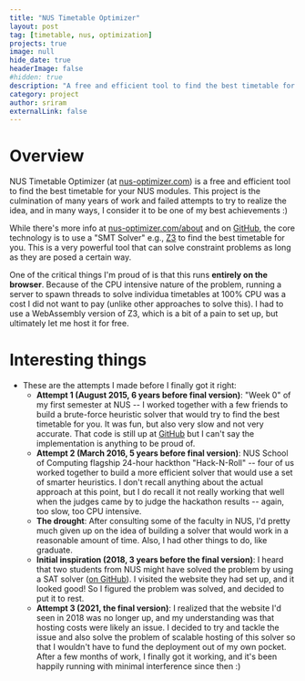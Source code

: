 ```yaml
---
title: "NUS Timetable Optimizer"
layout: post
tag: [timetable, nus, optimization]
projects: true
image: null
hide_date: true 
headerImage: false
#hidden: true 
description: "A free and efficient tool to find the best timetable for your NUS modules."
category: project
author: sriram
externalLink: false
---
```




# Overview

NUS Timetable Optimizer (at <a href="https://nus-optimizer.com/" target="_blank">nus-optimizer.com</a>) is a free and efficient tool to find the best timetable for your NUS modules. This project is the culmination of many years of work and failed attempts to try to realize the idea, and in many ways, I consider it to be one of my best achievements :)


While there's more info at <a href="https://nus-optimizer.com/about" target="_blank">nus-optimizer.com/about</a> and on <a href="https://github.com/frizensami/nus-timetable-optimizer" target="_blank">GitHub</a>, the core technology is to use a "SMT Solver" e.g., <a href="https://github.com/Z3Prover/z3" target="_blank">Z3</a> to find the best timetable for you. This is a very powerful tool that can solve constraint problems as long as they are posed a certain way.

One of the critical things I'm proud of is that this runs **entirely on the browser**. Because of the CPU intensive nature of the problem, running a server to spawn threads to solve individua timetables at 100% CPU was a cost I did not want to pay (unlike other approaches to solve this). I had to use a WebAssembly version of Z3, which is a bit of a pain to set up, but ultimately let me host it for free.

# Interesting things

- These are the attempts I made before I finally got it right:
    - **Attempt 1 (August 2015, 6 years before final version)**: "Week 0" of my first semester at NUS -- I worked together with a few friends to build a brute-force heuristic solver that would try to find the best timetable for you. It was fun, but also very slow and not very accurate. That code is still up at <a href="https://github.com/frizensami/corsai" target="_blank">GitHub</a> but I can't say the implementation is anything to be proud of.
    - **Attempt 2 (March 2016, 5 years before final version)**: NUS School of Computing flagship 24-hour hackthon "Hack-N-Roll" -- four of us worked together to build a more efficient solver that would use a set of smarter heuristics. I don't recall anything about the actual approach at this point, but I do recall it not really working that well when the judges came by to judge the hackathon results -- again, too slow, too CPU intensive. 
    - **The drought**: After consulting some of the faculty in NUS, I'd pretty much given up on the idea of building a solver that would work in a reasonable amount of time. Also, I had other things to do, like graduate.
    - **Initial inspiration (2018, 3 years before the final version)**: I heard that two students from NUS might have solved the problem by using a SAT solver (<a href="https://github.com/raynoldng/nusmods-planner" target="_blank">on GitHub</a>). I visited the website they had set up, and it looked good! So I figured the problem was solved, and decided to put it to rest.
    - **Attempt 3 (2021, the final version)**: I realized that the website I'd seen in 2018 was no longer up, and my understanding was that hosting costs were likely an issue. I decided to try and tackle the issue and also solve the problem of scalable hosting of this solver so that I wouldn't have to fund the deployment out of my own pocket. After a few months of work, I finally got it working, and it's been happily running with minimal interference since then :)